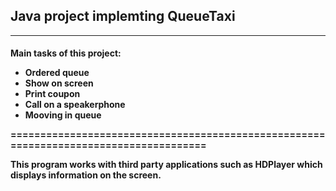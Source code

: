 ## Java project implemting QueueTaxi #
------------------

<h4>Main tasks of this project: 
  
  + Ordered queue
  + Show on screen
  + Print coupon
  + Сall on a speakerphone
  + Mooving in queue

======================================================================================

<h7> This program works with third party applications such as HDPlayer which displays information on the screen.
